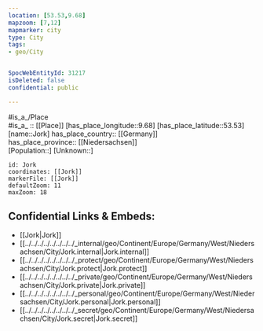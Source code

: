 ```yaml
---
location: [53.53,9.68] 
mapzoom: [7,12] 
mapmarker: city 
type: City
tags:
- geo/City


SpocWebEntityId: 31217
isDeleted: false
confidential: public

---
```

#is_a_/Place  
#is_a_ :: [[Place]] 
[has_place_longitude::9.68] 
[has_place_latitude::53.53] 
[name::Jork] 
has_place_country:: [[Germany]]  
has_place_province:: [[Niedersachsen]]  
[Population::] 
[Unknown::] 


```leaflet
id: Jork
coordinates: [[Jork]] 
markerFile: [[Jork]] 
defaultZoom: 11 
maxZoom: 18
```


## Confidential Links & Embeds: 
- [[Jork|Jork]]  
- [[../../../../../../../../_internal/geo/Continent/Europe/Germany/West/Niedersachsen/City/Jork.internal|Jork.internal]] 
- [[../../../../../../../../_protect/geo/Continent/Europe/Germany/West/Niedersachsen/City/Jork.protect|Jork.protect]] 
- [[../../../../../../../../_private/geo/Continent/Europe/Germany/West/Niedersachsen/City/Jork.private|Jork.private]] 
- [[../../../../../../../../_personal/geo/Continent/Europe/Germany/West/Niedersachsen/City/Jork.personal|Jork.personal]] 
- [[../../../../../../../../_secret/geo/Continent/Europe/Germany/West/Niedersachsen/City/Jork.secret|Jork.secret]] 
